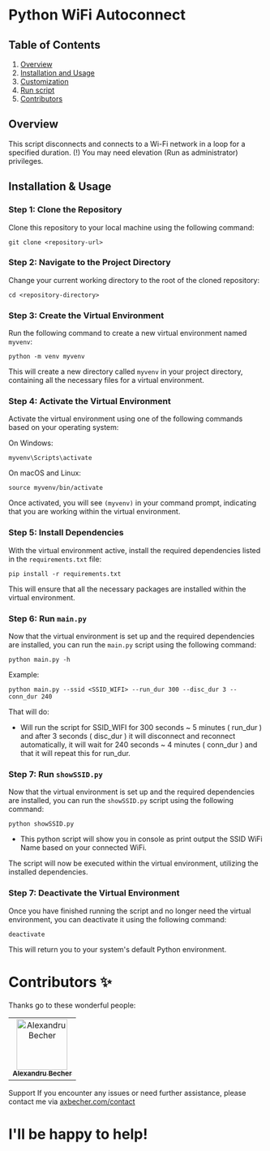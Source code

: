 # Python WiFi Autoconnect

## Table of Contents

1. [Overview](#overview)
4. [Installation and Usage](#installation--usage)
5. [Customization](#customization)
5. [Run script](#customization)
6. [Contributors](#contributors)
   

## Overview
This script disconnects and connects to a Wi-Fi network in a loop for a specified duration.
(!) You may need elevation (Run as administrator) privileges.

## Installation & Usage

### Step 1: Clone the Repository

Clone this repository to your local machine using the following command:

``` 
git clone <repository-url>
```

### Step 2: Navigate to the Project Directory

Change your current working directory to the root of the cloned repository:

```
cd <repository-directory>
```

### Step 3: Create the Virtual Environment

Run the following command to create a new virtual environment named `myvenv`:

```
python -m venv myvenv
```

This will create a new directory called `myvenv` in your project directory, containing all the necessary files for a virtual environment.

### Step 4: Activate the Virtual Environment

Activate the virtual environment using one of the following commands based on your operating system:

On Windows:

```
myvenv\Scripts\activate
```

On macOS and Linux:

```
source myvenv/bin/activate
```

Once activated, you will see `(myvenv)` in your command prompt, indicating that you are working within the virtual environment.

### Step 5: Install Dependencies

With the virtual environment active, install the required dependencies listed in the `requirements.txt` file:

```
pip install -r requirements.txt
```

This will ensure that all the necessary packages are installed within the virtual environment.

### Step 6: Run `main.py`

Now that the virtual environment is set up and the required dependencies are installed, you can run the `main.py` script using the following command:

```
python main.py -h
```

Example:
```
python main.py --ssid <SSID_WIFI> --run_dur 300 --disc_dur 3 --conn_dur 240
```
That will do:
- Will run the script for SSID_WIFI for 300 seconds ~ 5 minutes ( run_dur ) and after 3 seconds ( disc_dur ) it will disconnect and reconnect automatically, it will wait for 240 seconds ~ 4 minutes ( conn_dur ) and that it will repeat this for run_dur. 

### Step 7: Run `showSSID.py`

Now that the virtual environment is set up and the required dependencies are installed, you can run the `showSSID.py` script using the following command:

```
python showSSID.py
```

- This python script will show you in console as print output the SSID WiFi Name based on your connected WiFi.

The script will now be executed within the virtual environment, utilizing the installed dependencies.

### Step 7: Deactivate the Virtual Environment

Once you have finished running the script and no longer need the virtual environment, you can deactivate it using the following command:

```
deactivate
```

This will return you to your system's default Python environment.

# Contributors ✨

Thanks go to these wonderful people:

<table>
  <tbody>
    <tr>
      <td align="center"><a href="https://axbecher.com"><img src="https://avatars.githubusercontent.com/u/72851811?v=4" width="100px;" alt="Alexandru Becher"/><br /><sub><b>Alexandru Becher</b></sub></a><br />
      </td>
    </tr>
  </tbody>
</table>

Support
If you encounter any issues or need further assistance, please contact me via [axbecher.com/contact](https://axbecher.com/contact/)
# I'll be happy to help!
